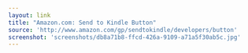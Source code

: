 ```yaml
---
layout: link
title: "Amazon.com: Send to Kindle Button"
source: 'http://www.amazon.com/gp/sendtokindle/developers/button'
screenshot: 'screenshots/db8a71b8-ffcd-426a-9109-a71a5f30ab5c.jpg'
---
```


